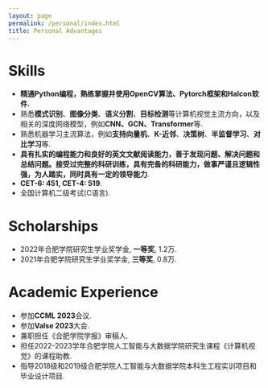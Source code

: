 ```yaml
---
layout: page
permalink: /personal/index.html
title: Personal Advantages
---
```


# Skills

- **精通Python编程，熟练掌握并使用OpenCV算法、Pytorch框架和Halcon软件.**
- 熟悉**模式识别**、**图像分类**、**语义分割**、**目标检测**等计算机视觉主流方向，以及相关的深度网络模型，例如**CNN、GCN、Transformer**等.
- 熟悉机器学习主流算法，例如**支持向量机**、**K-近邻**、**决策树**、**半监督学习**、**对比学习**等.
- **具有扎实的编程能力和良好的英文文献阅读能力，善于发现问题、解决问题和总结问题。接受过完整的科研训练，具有完备的科研能力，做事严谨且逻辑性强，为人踏实，同时具有一定的领导能力**.
- **CET-6: 451, CET-4: 519**.
- 全国计算机二级考试(C语言).

# Scholarships

- 2022年合肥学院研究生学业奖学金, **一等奖**, 1.2万.
- 2021年合肥学院研究生学业奖学金, **三等奖**, 0.8万.

# Academic Experience
- 参加**CCML 2023**会议.
- 参加**Valse 2023**大会.
- 兼职担任《合肥学院学报》审稿人.
- 担任2022-2023学年合肥学院人工智能与大数据学院研究生课程《计算机视觉》的课程助教.
- 指导2018级和2019级合肥学院人工智能与大数据学院本科生工程实训项目和毕业设计项目.
